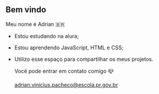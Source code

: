 ## Bem vindo

Meu nome é Adrian 🇧🇷

- Estou estudando na alura;
- Estou aprendendo JavaScript, HTML e CSS;
- Utilizo esse espaço para compartilhar os meus projetos.

  Você pode entrar em contato comigo 📪


  adrian.vinicius.pacheco@escola.pr.gov.br
